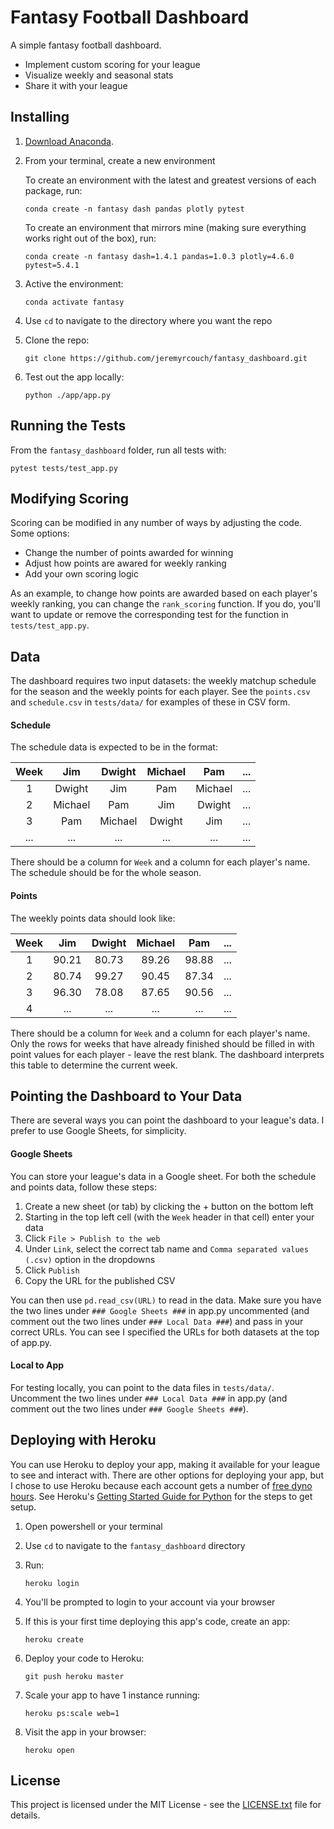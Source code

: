 # Fantasy Football Dashboard

A simple fantasy football dashboard.
- Implement custom scoring for your league
- Visualize weekly and seasonal stats
- Share it with your league

## Installing

1. [Download Anaconda](https://www.anaconda.com/distribution/).
2. From your terminal, create a new environment

   To create an environment with the latest and greatest versions of each package, run:
   ```
   conda create -n fantasy dash pandas plotly pytest
   ```
   To create an environment that mirrors mine (making sure everything works right out of the box), run:
   ```
   conda create -n fantasy dash=1.4.1 pandas=1.0.3 plotly=4.6.0 pytest=5.4.1
   ```

3. Active the environment:
   ```
   conda activate fantasy
   ```

4. Use `cd` to navigate to the directory where you want the repo
5. Clone the repo:
   ```
   git clone https://github.com/jeremyrcouch/fantasy_dashboard.git
   ```

6. Test out the app locally:
   ```
   python ./app/app.py
   ```

## Running the Tests

From the `fantasy_dashboard` folder, run all tests with:
```
pytest tests/test_app.py
```

## Modifying Scoring

Scoring can be modified in any number of ways by adjusting the code.  Some options:
- Change the number of points awarded for winning
- Adjust how points are awared for weekly ranking
- Add your own scoring logic

As an example, to change how points are awarded based on each player's weekly ranking, you can change the `rank_scoring` function.  If you do, you'll want to update or remove the corresponding test for the function in `tests/test_app.py`.

## Data

The dashboard requires two input datasets: the weekly matchup schedule for the season and the weekly points for each player.  See the `points.csv` and `schedule.csv` in `tests/data/` for examples of these in CSV form.

#### Schedule

The schedule data is expected to be in the format:

| Week   | Jim    | Dwight | Michael| Pam    | ...    |
|:------:|:------:|:------:|:------:|:------:|:------:|
| 1      | Dwight | Jim    | Pam    | Michael| ...    |
| 2      | Michael| Pam    | Jim    | Dwight | ...    |
| 3      | Pam    | Michael| Dwight | Jim    | ...    |
| ...    | ...    | ...    | ...    | ...    | ...    |

There should be a column for `Week` and a column for each player's name.  The schedule should be for the whole season.

#### Points

The weekly points data should look like:

| Week   | Jim    | Dwight | Michael| Pam    | ...    |
|:------:|:------:|:------:|:------:|:------:|:------:|
| 1      | 90.21  | 80.73  | 89.26  | 98.88  | ...    |
| 2      | 80.74  | 99.27  | 90.45  | 87.34  | ...    |
| 3      | 96.30  | 78.08  | 87.65  | 90.56  | ...    |
| 4      | ...    | ...    | ...    | ...    | ...    |

There should be a column for `Week` and a column for each player's name.  Only the rows for weeks that have already finished should be filled in with point values for each player - leave the rest blank.  The dashboard interprets this table to determine the current week.

## Pointing the Dashboard to Your Data

There are several ways you can point the dashboard to your league's data.  I prefer to use Google Sheets, for simplicity.

#### Google Sheets

You can store your league's data in a Google sheet.  For both the schedule and points data, follow these steps:

1. Create a new sheet (or tab) by clicking the + button on the bottom left
2. Starting in the top left cell (with the `Week` header in that cell) enter your data
3. Click `File > Publish to the web`
4. Under `Link`, select the correct tab name and `Comma separated values (.csv)` option in the dropdowns
5. Click `Publish`
6. Copy the URL for the published CSV

You can then use `pd.read_csv(URL)` to read in the data.  Make sure you have the two lines under `### Google Sheets ###` in app.py uncommented (and comment out the two lines under `### Local Data ###`) and pass in your correct URLs.  You can see I specified the URLs for both datasets at the top of app.py.

#### Local to App

For testing locally, you can point to the data files in `tests/data/`.  Uncomment the two lines under `### Local Data ###` in app.py (and comment out the two lines under `### Google Sheets ###`).

## Deploying with Heroku

You can use Heroku to deploy your app, making it available for your league to see and interact with.  There are other options for deploying your app, but I chose to use Heroku because each account gets a number of [free dyno hours](https://devcenter.heroku.com/articles/free-dyno-hours).  See Heroku's [Getting Started Guide for Python](https://devcenter.heroku.com/articles/getting-started-with-python?singlepage=true) for the steps to get setup.

1. Open powershell or your terminal
2. Use `cd` to navigate to the `fantasy_dashboard` directory
3. Run:
   ```
   heroku login
   ```

4. You'll be prompted to login to your account via your browser
5. If this is your first time deploying this app's code, create an app:
   ```
   heroku create
   ```

6. Deploy your code to Heroku:
   ```
   git push heroku master
   ```
   
7. Scale your app to have 1 instance running:
   ```
   heroku ps:scale web=1
   ```

8. Visit the app in your browser:
   ```
   heroku open
   ```

## License

This project is licensed under the MIT License - see the [LICENSE.txt](LICENSE.txt) file for details.

